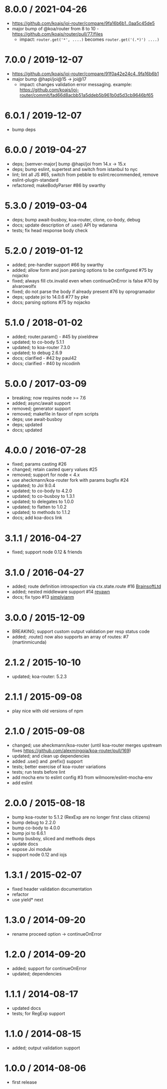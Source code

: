 8.0.0 / 2021-04-26
==================

- https://github.com/koajs/joi-router/compare/9fa16b6b1..0aa5c45de5
- major bump of @koa/router from 8 to 10 - https://github.com/koajs/router/pull/77/files
  - impact: `router.get('*', ....)` becomes `router.get('(.*)') ....)`

7.0.0 / 2019-12-07
==================

- https://github.com/koajs/joi-router/compare/91f0a42e24c4..9fa16b6b1
- major bump @hapi/joi@15 -> joi@17
  - impact: changes validation error messaging. example: https://github.com/koajs/joi-router/commit/fad66d8acbb51a5ddeb5b961b0d5d3cb9646bf65

6.0.1 / 2019-12-07
==================

- bump deps

6.0.0 / 2019-04-27
==================

  * deps; [semver-major] bump @hapi/joi from 14.x -> 15.x
  * deps; bump eslint, supertest and switch from istanbul to nyc
  * lint; lint all JS #65, switch from pebble to eslint:recommended, remove eslint-plugin-standard
  * refactored; makeBodyParser #86 by swarthy

5.3.0 / 2019-03-04
==================

  * deps; bump await-busboy, koa-router, clone, co-body, debug
  * docs; update description of .use() API by wdanxna
  * tests; fix head response body check

5.2.0 / 2019-01-12
==================

 * added; pre-handler support #66 by swarthy 
 * added; allow form and json parsing options to be configured #75 by nojacko
 * fixed; always fill ctx.invalid even when continueOnError is false #70 by alvarowolfx
 * fixed; do not parse the body if already present #76 by oprogramador
 * deps; update joi to 14.0.6 #77 by pke
 * docs; parsing options #75 by nojacko

5.1.0 / 2018-01-02
==================

 * added; router.param() - #45 by pixeldrew
 * updated; to co-body 5.1.1
 * updated; to koa-router 7.3.0
 * updated; to debug 2.6.9
 * docs; clarified - #42 by paul42
 * docs; clarified - #40 by nicodinh

5.0.0 / 2017-03-09
==================

 * breaking; now requires node >= 7.6
 * added; async/await support
 * removed; generator support
 * removed; makefile in favor of npm scripts
 * deps; use await-busboy
 * deps; updated
 * docs; updated

4.0.0 / 2016-07-28
==================

 * fixed; params casting #26
 * changed; retain casted query values #25
 * removed; support for node < 4.x
 * use aheckmann/koa-router fork with params bugfix #24
 * updated; to Joi 9.0.4
 * updated; to co-body to 4.2.0
 * updated; to co-busboy to 1.3.1
 * updated; to delegates to 1.0.0
 * updated; to flatten to 1.0.2
 * updated; to methods to 1.1.2
 * docs; add koa-docs link

3.1.1 / 2016-04-27
==================

 * fixed; support node 0.12 & friends

3.1.0 / 2016-04-27
==================

 * added; route definition introspection via ctx.state.route #16 [BrainsoftLtd](https://github.com/BrainsoftLtd)
 * added; nested middleware support #14 [reyawn](https://github.com/reyawn)
 * docs; fix typo #13 [simplyianm](https://github.com/simplyianm)

3.0.0 / 2015-12-09
==================

 * BREAKING; support custom output validation per resp status code
 * added; .route() now also supports an array of routes: #7 (martinmicunda)

2.1.2 / 2015-10-10
==================

 * updated; koa-router: 5.2.3

2.1.1 / 2015-09-08
==================

 * play nice with old versions of npm

2.1.0 / 2015-09-08
==================

 * changed; use aheckmann/koa-router (until koa-router merges upstream fixes https://github.com/alexmingoia/koa-router/pull/169)
 * updated; and clean up dependencies
 * added .use() and .prefix() support
 * tests; better exercise of koa-router variations
 * tests; run tests before lint
 * add mocha env to eslint config #3 from wilmoore/eslint-mocha-env
 * add eslint

2.0.0 / 2015-08-18
==================

 * bump koa-router to 5.1.2 (RexExp are no longer first class citizens)
 * bump debug to 2.2.0
 * bump co-body to 4.0.0
 * bump joi to 6.6.1
 * bump busboy, sliced and methods deps
 * update docs
 * expose Joi module
 * support node 0.12 and iojs

1.3.1 / 2015-02-07
==================

 * fixed header validation documentation
 * refactor
 * use yield* next

1.3.0 / 2014-09-20
==================

 * rename proceed option -> continueOnError

1.2.0 / 2014-09-20
==================

 * added; support for continueOnError
 * updated; dependencies

1.1.1 / 2014-08-17
==================

 * updated docs
 * tests; for RegExp support

1.1.0 / 2014-08-15
==================

 * added; output validation support

1.0.0 / 2014-08-06
==================

 * first release
